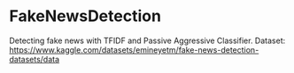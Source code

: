 # FakeNewsDetection
 Detecting fake news with TFIDF and Passive Aggressive Classifier.
 Dataset: https://www.kaggle.com/datasets/emineyetm/fake-news-detection-datasets/data
